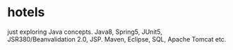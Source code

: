 # hotels
just exploring Java concepts.
Java8, Spring5, JUnit5, JSR380/Beanvalidation 2.0, JSP.
Maven, Eclipse, SQL, Apache Tomcat etc.
